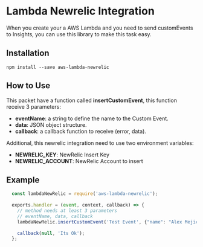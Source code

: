 # Lambda Newrelic Integration
When you create your a AWS Lambda and you need to send customEvents to Insights, you can use this library to make this task easy.

## Installation
`npm install --save aws-lambda-newrelic`

## How to Use
This packet have a function called **insertCustomEvent**, this function receive 3 parameters:
* **eventName**: a string to define the name to the Custom Event.
* **data**: JSON object structure.
* **callback**: a callback function to receive (error, data).


Additional, this newrelic integration need to use two environment variables:
* **NEWRELIC_KEY**: NewRelic Insert Key
* **NEWRELIC_ACCOUNT**: NewRelic Account to insert

## Example

```javascript
  const lambdaNewRelic = require('aws-lambda-newrelic');
 
  exports.handler = (event, context, callback) => {
    // method needs at least 3 parameters
    // eventName, data, callback
    lambdaNewRelic.insertCustomEvent('Test Event', {"name": "Alex Mejicanos"}, (error, data) => {});
    
    callback(null, 'Its Ok');
  };
  ```
